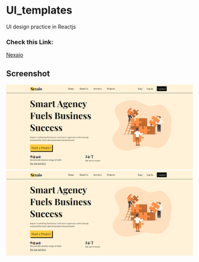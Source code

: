# UI_templates
UI design practice in Reactjs
### Check this Link: 
<a href="https://651ee57baf23b0095fcaf977--lively-yeot-b06248.netlify.app/">Nexaio</a>

## Screenshot
![Nexaio, First Design in React](/NexaioAPP/Nexaio_UI.png)
<img src="./NexaioAPP/Nexaio_UI.png" alt="App Demo Image" />
